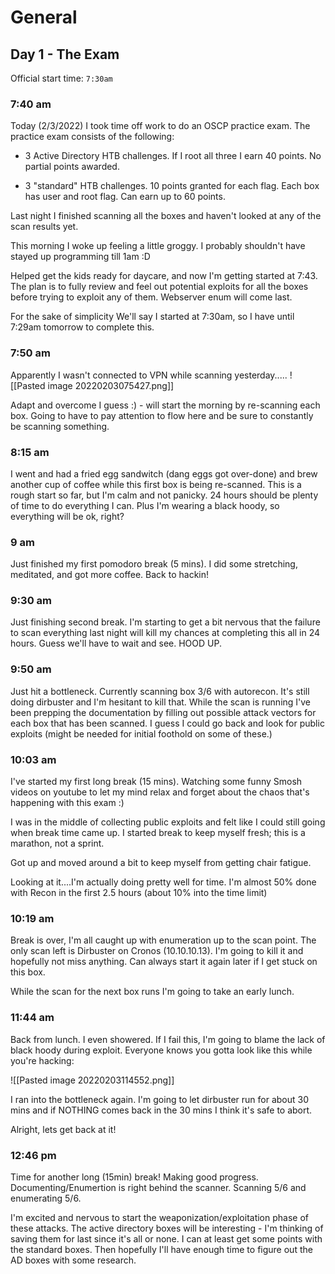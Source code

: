 # General
## Day 1  - The Exam

Official start time: `7:30am`

### 7:40 am

Today (2/3/2022) I took time off work to do an OSCP practice exam.
The practice exam consists of the following:
 
 - 3 Active Directory HTB challenges. If I root all three I earn 40 points. No partial points awarded.
 
 - 3 "standard" HTB challenges. 10 points granted for each flag. Each box has user and root flag. Can earn up to 60 points.

Last night I finished scanning all the boxes and haven't looked at any of the scan results yet.

This morning I woke up feeling a little groggy. I probably shouldn't have stayed up programming till 1am :D

Helped get the kids ready for daycare, and now I'm getting started at 7:43.
The plan is to fully review and feel out potential exploits for all the boxes before trying to exploit any of them. Webserver enum will come last.

For the sake of simplicity We'll say I started at 7:30am, so I have until 7:29am tomorrow to complete this.


### 7:50 am

Apparently I wasn't connected to VPN while scanning yesterday.....
![[Pasted image 20220203075427.png]]

Adapt and overcome I guess :) - will start the morning by re-scanning each box. Going to have to pay attention to flow here and be sure to constantly be scanning something.

### 8:15 am

I went and had a fried egg sandwitch (dang eggs got over-done) and brew another cup of coffee while this first box is being re-scanned. This is a rough start so far, but I'm calm and not panicky. 24 hours should be plenty of time to do everything I can. Plus I'm wearing a black hoody, so everything will be ok, right?

### 9 am

Just finished my first pomodoro break (5 mins). I did some stretching, meditated, and got more coffee. Back to hackin!


### 9:30 am

Just finishing second break. I'm starting to get a bit nervous that the failure to scan everything last night will kill my chances at completing this all in 24 hours. Guess we'll have to wait and see. HOOD UP.

### 9:50 am

Just hit a bottleneck. Currently scanning box 3/6 with autorecon. It's still doing dirbuster and I'm hesitant to kill that. While the scan is running I've been prepping the documentation by filling out possible attack vectors for each box that has been scanned. I guess I could go back and look for public exploits (might be needed for initial foothold on some of these.)


### 10:03 am

I've started my first long break (15 mins). Watching some funny Smosh videos on youtube to let my mind relax and forget about the chaos that's happening with this exam :)

I was in the middle of collecting public exploits and felt like I could still going when break time came up. I started break to keep myself fresh; this is a marathon, not a sprint.

Got up and moved around a bit to keep myself from getting chair fatigue.

Looking at it....I'm actually doing pretty well for time. I'm almost 50% done with Recon in the first 2.5 hours (about 10% into the time limit)

### 10:19 am

Break is over, I'm all caught up with enumeration up to the scan point. The only scan left is Dirbuster on Cronos (10.10.10.13). I'm going to kill it and hopefully not miss anything. Can always start it again later if I get stuck on this box.

While the scan for the next box runs I'm going to take an early lunch.

### 11:44 am

Back from lunch. I even showered. If I fail this, I'm going to blame the lack of black hoody during exploit. Everyone knows you gotta look like this while you're hacking:

![[Pasted image 20220203114552.png]]

I ran into the bottleneck again. I'm going to let dirbuster run for about 30 mins and if NOTHING comes back in the 30 mins I think it's safe to abort.

Alright, lets get back at it!


### 12:46 pm

Time for another long (15min) break! Making good progress. Documenting/Enumertion is right behind the scanner. Scanning 5/6 and enumerating 5/6.

I'm excited and nervous to start the weaponization/exploitation phase of these attacks. The active directory boxes will be interesting - I'm thinking of saving them for last since it's all or none. I can at least get some points with the standard boxes. Then hopefully I'll have enough time to figure out the AD boxes with some research.


